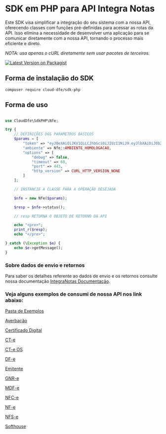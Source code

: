 # SDK em PHP para API Integra Notas

Este SDK visa simplificar a integração do seu sistema com a nossa API, oferecendo classes com funções pré-definidas para acessar as rotas da API. Isso elimina a necessidade de desenvolver uma aplicação para se comunicar diretamente com a nossa API, tornando o processo mais eficiente e direto.

*NOTA: usa apenas o cURL diretamente sem usar pacotes de terceiros.*


[![Latest Version on Packagist][ico-version]][link-packagist]


## Forma de instalação do SDK

```
composer require cloud-dfe/sdk-php
```

## Forma de uso

```php

use CloudDfe\SdkPHP\Nfe;

try {
    // DEFINIÇÕES DOS PARAMETROS BASICOS
    $params = [
        "token" => "eyJ0eXAiOiJKV1QiLCJhbGciOiJIUzI1NiJ9.eyJlbXAiOiJ0b2tlbl9leGVtcGxvIiwidXNyIjoidGsiLCJ0cCI6InRrIn0.Tva_viCMCeG3nkRYmi_RcJ6BtSzui60kdzIsuq5X-sQ",
        "ambiente" => Nfe::AMBIENTE_HOMOLOGACAO,
        "options" => [
            "debug" => false,
            "timeout" => 60,
            "port" => 443,
            "http_version" => CURL_HTTP_VERSION_NONE
        ]
    ];

    // INSTANCIE A CLASSE PARA A OPERAÇÃO DESEJADA

    $nfe = new Nfe($params);

    $resp = $nfe->status();

    // resp RETORNA O OBJETO DE RETORNO DA API

    echo "<pre>";
    print_r($resp);
    echo "</pre>";

} catch (\Exception $e) {
    echo $e->getMessage();
}

```

### Sobre dados de envio e retornos

Para saber os detalhes referente ao dados de envio e os retornos consulte nossa documentação [IntegraNotas Documentação](https://integranotas.com.br/doc).

### Veja alguns exemplos de consumi de nossa API nos link abaixo:

[Pasta de Exemplos](https://github.com/cloud-dfe/sdk-php/tree/master/examples)

[Averbação](https://github.com/cloud-dfe/sdk-php/tree/master/examples/averbacao)

[Certificado Digital](https://github.com/cloud-dfe/sdk-php/tree/master/examples/certificado)

[CT-e](https://github.com/cloud-dfe/sdk-php/tree/master/examples/cte)

[CT-e OS](https://github.com/cloud-dfe/sdk-php/tree/master/examples/cteos)

[DF-e](https://github.com/cloud-dfe/sdk-php/tree/master/examples/dfe)

[Emitente](https://github.com/cloud-dfe/sdk-php/tree/master/examples/emitente)

[GNR-e](https://github.com/cloud-dfe/sdk-php/tree/master/examples/gnre)

[MDF-e](https://github.com/cloud-dfe/sdk-php/tree/master/examples/mdfe)

[NFC-e](https://github.com/cloud-dfe/sdk-php/tree/master/examples/nfce)

[NF-e](https://github.com/cloud-dfe/sdk-php/tree/master/examples/nfe)

[NFS-e](https://github.com/cloud-dfe/sdk-php/tree/master/examples/nfse)

[Softhouse](https://github.com/cloud-dfe/sdk-php/tree/master/examples/softhouse)

[ico-version]: https://img.shields.io/packagist/v/cloud-dfe/sdk-php.svg?style=flat-square
[link-packagist]: https://packagist.org/packages/cloud-dfe/sdk-php
